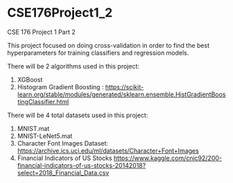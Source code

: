 # CSE176Project1_2
CSE 176 Project 1 Part 2

This project focused on doing cross-validation in order to find the best hyperparameters for training classifiers and regression models.

There will be 2 algorithms used in this project:
1. XGBoost
2. Histogram Gradient Boosting : https://scikit-learn.org/stable/modules/generated/sklearn.ensemble.HistGradientBoostingClassifier.html

There will be 4 total datasets used in this project:
1. MNIST.mat
2. MNIST-LeNet5.mat
3. Character Font Images Dataset: https://archive.ics.uci.edu/ml/datasets/Character+Font+Images
4. Financial Indicators of US Stocks https://www.kaggle.com/cnic92/200-financial-indicators-of-us-stocks-20142018?select=2018_Financial_Data.csv
